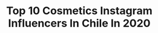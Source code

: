---
title: Top 10 Cosmetics Instagram Influencers In Chile In 2020
description: Identify the most popular Instagram accounts on inBeat.
platform: Instagram
profiles:
  - username: "morenauno"
    fullname: >-
      Ale H Ramírez 🧜🏽‍♀️
    location: "Chile"
    followers: 26266
    engagement: 1325
    commentsToLikes: 0.020091
    avatar: "https://scontent-lht6-1.cdninstagram.com/v/t51.2885-19/s320x320/90395576_252314569129415_1650436510287134720_n.jpg?_nc_ht=scontent-lht6-1.cdninstagram.com&_nc_ohc=DdjBfGqfkJEAX-drcZR&oh=429974fa8672e86e4d3b4949f10a5957&oe=5EB9D22E"
    verified: false
    hashtags: "#sneakers, #beautybloggers, #makeupmafia, #makeuplooks"
  - username: "pabloespinov"
    fullname: >-
      PΔBLO ΣSPINO
    location: "Chile"
    followers: 8075
    engagement: 398
    commentsToLikes: 0.051244
    avatar: "https://scontent-ams4-1.cdninstagram.com/v/t51.2885-19/s320x320/89341877_502546823756934_5969483334273728512_n.jpg?_nc_ht=scontent-ams4-1.cdninstagram.com&_nc_ohc=HYTX4WBKKh8AX8zuYTn&oh=3f2bff0e94c983b70ded6bdd731fc5e6&oe=5EBAC9C4"
    verified: false
    hashtags: "#conejotattoo, #goattattoo, #hearttattoo, #neotraditionaltattoo"
  - username: "la.ffrann"
    fullname: >-
      𝕗𝕗𝕣𝕒𝕟𝕟𝕟𝕔 ★
    location: "Chile"
    followers: 7905
    engagement: 1662
    commentsToLikes: 0.042193
    avatar: "https://scontent-ssn1-1.cdninstagram.com/v/t51.2885-19/s320x320/91495278_524567318201245_5874114689272643584_n.jpg?_nc_ht=scontent-ssn1-1.cdninstagram.com&_nc_ohc=Df_aRSKOIJsAX9cSf-I&oh=4f09afa6dee7339f269d1bc19e062c2f&oe=5EB29CC2"
    verified: false
    hashtags: "#instamakeup, #tacorto, #bhcosmetics, #rudecosmetic"
  - username: "manriquez_benja"
    fullname: >-
      𝕭𝖊𝖓𝖏𝖆𝖒𝖎𝖓 𝕸𝖆𝖓𝖗𝖎𝖖𝖚𝖊𝖟 𝕮𝖔𝖗𝖙𝖊𝖘 🗡🇨🇱
    location: "Chile"
    followers: 6625
    engagement: 2291
    commentsToLikes: 0.136256
    avatar: "https://scontent-gmp1-1.cdninstagram.com/v/t51.2885-19/s320x320/64634495_468869813889022_3816968527223455744_n.jpg?_nc_ht=scontent-gmp1-1.cdninstagram.com&_nc_ohc=Ua6PZ7A5wkIAX-nQ4SH&oh=ceb5fd177a7d79f5b49f88501ad7ac26&oe=5EA1B55A"
    verified: false
    hashtags: "#jamescharles, #tutorial, #liner, #mac"
  - username: "luxhira"
    fullname: >-
      𝑳𝒖𝒊𝒔𝒂 𝑽𝒂𝒍𝒆𝒏𝒄𝒊𝒂
    location: "Chile"
    followers: 3127
    engagement: 1475
    commentsToLikes: 0.147538
    avatar: "https://scontent-ams4-1.cdninstagram.com/v/t51.2885-19/s320x320/80457765_538333473422163_712135530778722304_n.jpg?_nc_ht=scontent-ams4-1.cdninstagram.com&_nc_ohc=nCykyTx4WcwAX-rkUrE&oh=cd62a70c746b988e19709243b588c95a&oe=5EA64665"
    verified: false
    hashtags: "#strom, #makeuplooks, #essencecosmetics, #wetnwild"
  - username: "palo.larrain"
    fullname: >-
      𝑷𝒂𝒍𝒐𝒎𝒂 𝒍𝒂𝒓𝒓𝒂í𝒏 🌱
    location: "Chile"
    followers: 29129
    engagement: 981
    commentsToLikes: 0.023090
    avatar: "https://scontent-lhr8-1.cdninstagram.com/v/t51.2885-19/s320x320/90344126_643999933086575_1419770232183980032_n.jpg?_nc_ht=scontent-lhr8-1.cdninstagram.com&_nc_ohc=-asz180vWLoAX9hsKkw&oh=9a6e51c994462ead1c4d424387f34329&oe=5EBBBBD6"
    verified: false
    hashtags: "#lacuarentenaespaconocernenas, #mujeresarriba, #quedateentucasadeveraneo"
  - username: "pascalealvo_makeup"
    fullname: >-
      Pascale Alvo Makeup
    location: "Chile"
    followers: 19246
    engagement: 331
    commentsToLikes: 0.151667
    avatar: "https://scontent-lhr8-1.cdninstagram.com/v/t51.2885-19/s320x320/50165325_540477563100714_2820547771092697088_n.jpg?_nc_ht=scontent-lhr8-1.cdninstagram.com&_nc_ohc=q4LP-m238mkAX9xMa3D&oh=dfa1e09e61289446569acf893c6ad0f2&oe=5EBA875E"
    verified: false
    hashtags: "#maquillaje, #inbeautmag, #nyxcosmeticschile, #maccosmeticschile"
  - username: "valentinadavilamua"
    fullname: >-
      Valentina Dávila
    location: "Chile"
    followers: 504762
    engagement: 346
    commentsToLikes: 0.008957
    avatar: "https://scontent-ams4-1.cdninstagram.com/v/t51.2885-19/s320x320/92380283_271502490511066_470236998368493568_n.jpg?_nc_ht=scontent-ams4-1.cdninstagram.com&_nc_ohc=W_Mj7GtrBJwAX_eR-Py&oh=10f302ad122cd354e87ff255ab794e35&oe=5EBAC0F5"
    verified: true
    hashtags: "#durex, #creadoconadidas, #niunamenos, #8m"
  - username: "queandaibonita"
    fullname: >-
      ELENA ♥ Cruelty Free Blogger
    location: "Chile"
    followers: 37255
    engagement: 584
    commentsToLikes: 0.062786
    avatar: "https://scontent-lhr8-1.cdninstagram.com/v/t51.2885-19/s320x320/83441819_185937965845346_8832842390185181184_n.jpg?_nc_ht=scontent-lhr8-1.cdninstagram.com&_nc_ohc=_ZwTidZfnSgAX-vjpvE&oh=562cc84ad0a2fb400ccacf49abee8653&oe=5EBA6B79"
    verified: false
    hashtags: "#theoildrops, #maquillajecrueltyfree, #urbandecayespa, #heterochromia"
  - username: "eluniverso.defran"
    fullname: >-
      ☆ FRAN ☆
    location: "Chile"
    followers: 40912
    engagement: 860
    commentsToLikes: 0.021453
    avatar: "https://scontent-lga3-1.cdninstagram.com/v/t51.2885-19/s320x320/84632461_694386211098716_8549759274639687680_n.jpg?_nc_ht=scontent-lga3-1.cdninstagram.com&_nc_ohc=nX7c3xGZdQQAX_-N9G2&oh=9b058d4cd09bfe3301bcba8762254262&oe=5EBB7250"
    verified: false
    hashtags: "#summermakeup, #funday, #maquillajefacil, #santa"
---